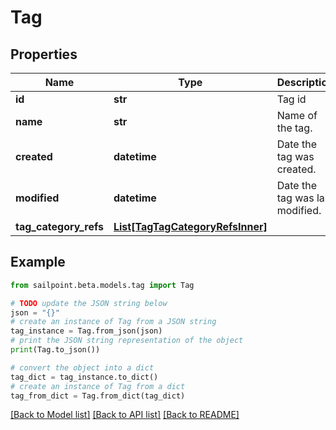 # Tag


## Properties

Name | Type | Description | Notes
------------ | ------------- | ------------- | -------------
**id** | **str** | Tag id | [readonly] 
**name** | **str** | Name of the tag. | 
**created** | **datetime** | Date the tag was created. | [readonly] 
**modified** | **datetime** | Date the tag was last modified. | [readonly] 
**tag_category_refs** | [**List[TagTagCategoryRefsInner]**](TagTagCategoryRefsInner.md) |  | [readonly] 

## Example

```python
from sailpoint.beta.models.tag import Tag

# TODO update the JSON string below
json = "{}"
# create an instance of Tag from a JSON string
tag_instance = Tag.from_json(json)
# print the JSON string representation of the object
print(Tag.to_json())

# convert the object into a dict
tag_dict = tag_instance.to_dict()
# create an instance of Tag from a dict
tag_from_dict = Tag.from_dict(tag_dict)
```
[[Back to Model list]](../README.md#documentation-for-models) [[Back to API list]](../README.md#documentation-for-api-endpoints) [[Back to README]](../README.md)


